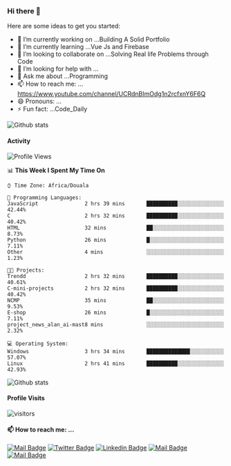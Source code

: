 ### Hi there 👋


Here are some ideas to get you started:


- 🔭 I’m currently working on ...Building A Solid Portfolio
- 🌱 I’m currently learning ...Vue Js and Firebase
- 👯 I’m looking to collaborate on ...Solving Real life Problems through Code
- 🤔 I’m looking for help with ...
- 💬 Ask me about ...Programming
- 📫 How to reach me: ... https://www.youtube.com/channel/UCRdnBImOdg1n2rcfxnY6F6Q
- 😄 Pronouns: ...
- ⚡ Fun fact: ...Code_Daily


![Github stats](https://github-readme-stats.vercel.app/api?username=Daniel-theProgrammer&show_icons=true&count_private=true)


#### Activity
<!--START_SECTION:waka-->
![Profile Views](http://img.shields.io/badge/Profile%20Views-25-blue)

📊 **This Week I Spent My Time On** 

```text
⌚︎ Time Zone: Africa/Douala

💬 Programming Languages: 
JavaScript               2 hrs 39 mins       ██████████░░░░░░░░░░░░░░░   42.44% 
C                        2 hrs 32 mins       ██████████░░░░░░░░░░░░░░░   40.42% 
HTML                     32 mins             ██░░░░░░░░░░░░░░░░░░░░░░░   8.73% 
Python                   26 mins             █░░░░░░░░░░░░░░░░░░░░░░░░   7.11% 
Other                    4 mins              ░░░░░░░░░░░░░░░░░░░░░░░░░   1.23%

🐱‍💻 Projects: 
Trendd                   2 hrs 32 mins       ██████████░░░░░░░░░░░░░░░   40.61% 
C-mini-projects          2 hrs 32 mins       ██████████░░░░░░░░░░░░░░░   40.42% 
NCMP                     35 mins             ██░░░░░░░░░░░░░░░░░░░░░░░   9.53% 
E-shop                   26 mins             █░░░░░░░░░░░░░░░░░░░░░░░░   7.11% 
project_news_alan_ai-mast8 mins              ░░░░░░░░░░░░░░░░░░░░░░░░░   2.32%

💻 Operating System: 
Windows                  3 hrs 34 mins       ██████████████░░░░░░░░░░░   57.07% 
Linux                    2 hrs 41 mins       ██████████░░░░░░░░░░░░░░░   42.93%

```


<!--END_SECTION:waka-->


![Github stats](https://github-readme-stats.vercel.app/api?username=itzomen&theme=vue&show_icons=true&count_private=true)
 
 #### Profile Visits 

![visitors](https://visitor-badge.glitch.me/badge?page_id=itzomen)

#### 📫 How to reach me: ...

[![Mail Badge](https://img.shields.io/badge/-itzomen-c0392b?style=flat&labelColor=c0392b&logo=gmail&logoColor=white)](mailto:peng.akebuon2468@gmail.com)
[![Twitter Badge](https://img.shields.io/badge/-@itz_an_omen-1ca0f1?style=flat&labelColor=1ca0f1&logo=twitter&logoColor=white&link=https://twitter.com/itz_an_omen)](https://twitter.com/itz_an_omen/) [![Linkedin Badge](https://img.shields.io/badge/-Peng_Boris_Akebuon-0e76a8?style=flat&labelColor=0e76a8&logo=linkedin&logoColor=white)](https://www.linkedin.com/in/peng-boris-akebuon-0b8ba0195/)
 [![Mail Badge](https://www.youtube.com/channel/UCRdnBImOdg1n2rcfxnY6F6Q/about?disable_polymer=1)](https://www.youtube.com/channel/UCRdnBImOdg1n2rcfxnY6F6Q/about?disable_polymer=1)  [![Mail Badge](https://img.shields.io/badge/-@itz_an_omen-405DE6?style=flat&labelColor=5851DB&logo=instagram&logoColor=white)](https://instagram.com/itz_an_omen)

